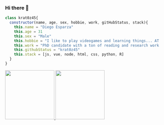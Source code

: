 ### Hi there 👋
```javascript
class krat0z45{
  constructor(name, age, sex, hobbie, work, gitHubStatus, stack){
    this.name = "Diego Esparza"
    this.age = 31
    this.sex = "Male"
    this.hobbie = "I like to play videogames and learning things... AT THE SAME TIME"
    this.work = "PhD candidate with a ton of reading and research work <- i love my PhD!"
    this.githubStatus = "krat0z45"
    this.stack = [js, vue, node, html, css, python, R]
  }
}
```

<a href="https://github.com/unciafidelis">
  <img height="160em" src="https://github-readme-stats.vercel.app/api?username=krat0z45">
  <img height="160em" src="https://github-readme-stats.vercel.app/api/top-langs/?username=krat0z45">
</a>
